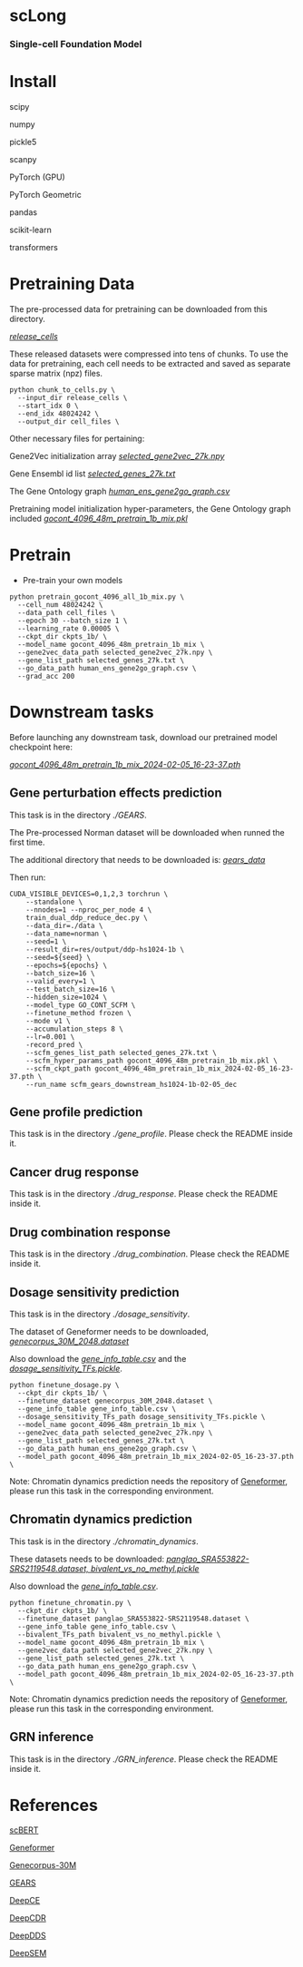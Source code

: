 # scLong

### Single-cell Foundation Model

# Install

scipy

numpy

pickle5

scanpy

PyTorch (GPU)

PyTorch Geometric

pandas

scikit-learn

transformers

# Pretraining Data

The pre-processed data for pretraining can be downloaded from this directory. 

[_release_cells_](https://mbzuaiac-my.sharepoint.com/:f:/g/personal/ding_bai_mbzuai_ac_ae/EpvKzQW4hI5Bnb88-iM7vE0B_e2_U5r_ZGXb_FILCLTw3Q?e=TAmKk5)

These released datasets were compressed into tens of chunks. To use the data for pretraining, each cell needs to be extracted and saved as separate sparse matrix (npz) files.
```
python chunk_to_cells.py \
  --input_dir release_cells \
  --start_idx 0 \
  --end_idx 48024242 \
  --output_dir cell_files \
```

Other necessary files for pertaining: 

Gene2Vec initialization array [_selected_gene2vec_27k.npy_](https://mbzuaiac-my.sharepoint.com/:f:/g/personal/ding_bai_mbzuai_ac_ae/EpvKzQW4hI5Bnb88-iM7vE0B_e2_U5r_ZGXb_FILCLTw3Q?e=TAmKk5)

Gene Ensembl id list [_selected_genes_27k.txt_](https://mbzuaiac-my.sharepoint.com/:f:/g/personal/ding_bai_mbzuai_ac_ae/EpvKzQW4hI5Bnb88-iM7vE0B_e2_U5r_ZGXb_FILCLTw3Q?e=TAmKk5)

The Gene Ontology graph [_human_ens_gene2go_graph.csv_](https://mbzuaiac-my.sharepoint.com/:f:/g/personal/ding_bai_mbzuai_ac_ae/EpvKzQW4hI5Bnb88-iM7vE0B_e2_U5r_ZGXb_FILCLTw3Q?e=TAmKk5)

Pretraining model initialization hyper-parameters, the Gene Ontology graph included [_gocont_4096_48m_pretrain_1b_mix.pkl_](https://mbzuaiac-my.sharepoint.com/:f:/g/personal/ding_bai_mbzuai_ac_ae/EpvKzQW4hI5Bnb88-iM7vE0B_e2_U5r_ZGXb_FILCLTw3Q?e=TAmKk5)


# Pretrain

- Pre-train your own models
```
python pretrain_gocont_4096_all_1b_mix.py \
  --cell_num 48024242 \
  --data_path cell_files \
  --epoch 30 --batch_size 1 \
  --learning_rate 0.00005 \
  --ckpt_dir ckpts_1b/ \
  --model_name gocont_4096_48m_pretrain_1b_mix \
  --gene2vec_data_path selected_gene2vec_27k.npy \
  --gene_list_path selected_genes_27k.txt \
  --go_data_path human_ens_gene2go_graph.csv \
  --grad_acc 200
```


# Downstream tasks

Before launching any downstream task, download our pretrained model checkpoint here:

[_gocont_4096_48m_pretrain_1b_mix_2024-02-05_16-23-37.pth_](https://mbzuaiac-my.sharepoint.com/:f:/g/personal/ding_bai_mbzuai_ac_ae/EpvKzQW4hI5Bnb88-iM7vE0B_e2_U5r_ZGXb_FILCLTw3Q?e=TAmKk5)

## Gene perturbation effects prediction

This task is in the directory _./GEARS_. 

The Pre-processed Norman dataset will be downloaded when runned the first time.

The additional directory that needs to be downloaded is: [_gears_data_](https://mbzuaiac-my.sharepoint.com/:f:/g/personal/ding_bai_mbzuai_ac_ae/EpvKzQW4hI5Bnb88-iM7vE0B_e2_U5r_ZGXb_FILCLTw3Q?e=TAmKk5)

Then run:

```
CUDA_VISIBLE_DEVICES=0,1,2,3 torchrun \
    --standalone \
    --nnodes=1 --nproc_per_node 4 \
    train_dual_ddp_reduce_dec.py \
    --data_dir=./data \
    --data_name=norman \
    --seed=1 \
    --result_dir=res/output/ddp-hs1024-1b \
    --seed=${seed} \
    --epochs=${epochs} \
    --batch_size=16 \
    --valid_every=1 \
    --test_batch_size=16 \
    --hidden_size=1024 \
    --model_type GO_CONT_SCFM \
    --finetune_method frozen \
    --mode v1 \
    --accumulation_steps 8 \
    --lr=0.001 \
    -record_pred \
    --scfm_genes_list_path selected_genes_27k.txt \
    --scfm_hyper_params_path gocont_4096_48m_pretrain_1b_mix.pkl \
    --scfm_ckpt_path gocont_4096_48m_pretrain_1b_mix_2024-02-05_16-23-37.pth \
    --run_name scfm_gears_downstream_hs1024-1b-02-05_dec 
```

## Gene profile prediction

This task is in the directory _./gene\_profile_. Please check the README inside it. 

## Cancer drug response

This task is in the directory _./drug\_response_. Please check the README inside it. 

## Drug combination response

This task is in the directory _./drug\_combination_. Please check the README inside it. 

## Dosage sensitivity prediction

This task is in the directory _./dosage_sensitivity_.

The dataset of Geneformer needs to be downloaded, [_genecorpus_30M_2048.dataset_](https://huggingface.co/datasets/ctheodoris/Genecorpus-30M/tree/main)

Also download the [_gene_info_table.csv_](https://huggingface.co/datasets/ctheodoris/Genecorpus-30M/tree/main/example_input_files) and the [_dosage_sensitivity_TFs.pickle_](https://huggingface.co/datasets/ctheodoris/Genecorpus-30M/tree/main/example_input_files/gene_classification/dosage_sensitive_tfs).

```
python finetune_dosage.py \
  --ckpt_dir ckpts_1b/ \
  --finetune_dataset genecorpus_30M_2048.dataset \
  --gene_info_table gene_info_table.csv \
  --dosage_sensitivity_TFs_path dosage_sensitivity_TFs.pickle \
  --model_name gocont_4096_48m_pretrain_1b_mix \
  --gene2vec_data_path selected_gene2vec_27k.npy \
  --gene_list_path selected_genes_27k.txt \
  --go_data_path human_ens_gene2go_graph.csv \
  --model_path gocont_4096_48m_pretrain_1b_mix_2024-02-05_16-23-37.pth \
```
Note: Chromatin dynamics prediction needs the repository of [Geneformer](https://huggingface.co/ctheodoris/Geneformer), please run this task in the corresponding environment.

## Chromatin dynamics prediction

This task is in the directory _./chromatin_dynamics_.

These datasets needs to be downloaded: [_panglao_SRA553822-SRS2119548.dataset, bivalent_vs_no_methyl.pickle_](https://huggingface.co/datasets/ctheodoris/Genecorpus-30M/tree/main/example_input_files/gene_classification/bivalent_promoters)

Also download the [_gene_info_table.csv_](https://huggingface.co/datasets/ctheodoris/Genecorpus-30M/tree/main/example_input_files).

```
python finetune_chromatin.py \
  --ckpt_dir ckpts_1b/ \
  --finetune_dataset panglao_SRA553822-SRS2119548.dataset \
  --gene_info_table gene_info_table.csv \
  --bivalent_TFs_path bivalent_vs_no_methyl.pickle \
  --model_name gocont_4096_48m_pretrain_1b_mix \
  --gene2vec_data_path selected_gene2vec_27k.npy \
  --gene_list_path selected_genes_27k.txt \
  --go_data_path human_ens_gene2go_graph.csv \
  --model_path gocont_4096_48m_pretrain_1b_mix_2024-02-05_16-23-37.pth \
```

Note: Chromatin dynamics prediction needs the repository of [Geneformer](https://huggingface.co/ctheodoris/Geneformer), please run this task in the corresponding environment.

## GRN inference

This task is in the directory _./GRN\_inference_. Please check the README inside it. 

# References

[scBERT](https://github.com/TencentAILabHealthcare/scBERT)

[Geneformer](https://huggingface.co/ctheodoris/Geneformer)

[Genecorpus-30M](https://huggingface.co/datasets/ctheodoris/Genecorpus-30M)

[GEARS](https://github.com/snap-stanford/GEARS)

[DeepCE](https://github.com/stealthcopter/deepce)

[DeepCDR](https://github.com/kimmo1019/DeepCDR)

[DeepDDS](https://github.com/Sinwang404/DeepDDS/tree/master)

[DeepSEM](https://github.com/HantaoShu/DeepSEM)



